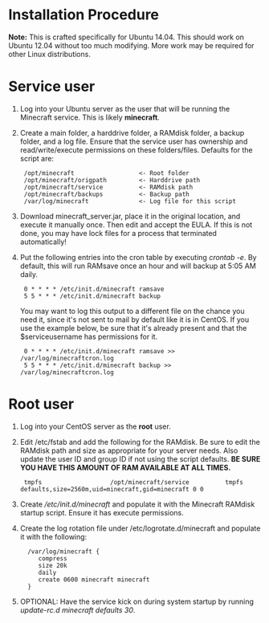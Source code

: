 # Installation Procedure

**Note:** This is crafted specifically for Ubuntu 14.04. This should work on Ubuntu 12.04 without too much modifying.
More work may be required for other Linux distributions.

# Service user

1. Log into your Ubuntu server as the user that will be running the Minecraft service. This is likely **minecraft**.
2. Create a main folder, a harddrive folder, a RAMdisk folder, a backup folder, and a log file. Ensure that the
   service user has ownership and read/write/execute permissions on these folders/files.
   Defaults for the script are:

        /opt/minecraft                  <- Root folder
        /opt/minecraft/origpath         <- Harddrive path
        /opt/minecraft/service          <- RAMdisk path
        /opt/minecraft/backups          <- Backup path
        /var/log/minecraft              <- Log file for this script

3. Download minecraft_server.jar, place it in the original location, and execute it manually once.
   Then edit and accept the EULA. If this is not done, you may have lock files for a process that
   terminated automatically!
4. Put the following entries into the cron table by executing *crontab -e*.
   By default, this will run RAMsave once an hour and will backup at 5:05 AM daily.

        0 * * * * /etc/init.d/minecraft ramsave
        5 5 * * * /etc/init.d/minecraft backup
  
   You may want to log this output to a different file on the chance you need it, since it's not
   sent to mail by default like it is in CentOS. If you use the example below, be sure that it's already
   present and that the $serviceusername has permissions for it.
  
        0 * * * * /etc/init.d/minecraft ramsave >> /var/log/minecraftcron.log
        5 5 * * * /etc/init.d/minecraft backup >> /var/log/minecraftcron.log


# Root user

1. Log into your CentOS server as the **root** user.

2. Edit /etc/fstab and add the following for the RAMdisk.
   Be sure to edit the RAMdisk path and size as appropriate for your server needs. Also update
   the user ID and group ID if not using the script defaults.
   **BE SURE YOU HAVE THIS AMOUNT OF RAM AVAILABLE AT ALL TIMES.**

        tmpfs                   /opt/minecraft/service          tmpfs   defaults,size=2560m,uid=minecraft,gid=minecraft 0 0

3. Create */etc/init.d/minecraft* and populate it with the Minecraft RAMdisk startup script. Ensure it has execute permissions.
4. Create the log rotation file under /etc/logrotate.d/minecraft and populate it with the following:

         /var/log/minecraft {
            compress
            size 20k
            daily
            create 0600 minecraft minecraft
         }

5. OPTIONAL: Have the service kick on during system startup by running *update-rc.d minecraft defaults 30*.
